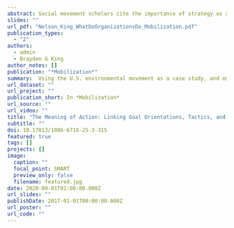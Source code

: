 ```yaml
---
abstract: Social movement scholars cite the importance of strategy as a critical component of collective action. But what is a movement strategy, and what role does it play in facilitating movement processes? We conceptualize strategy as both the reason for engaging in collective action as well as the tools used in the course of action. More than a rational means-ends calculation, strategy is inherently a meaning-making process, providing the movement and its participants a sense of purpose. Using the U.S. environmental movement as a case study, and employing a data-driven and inductive strategy that combines both computational and qualitative methods, we find that strategy emerges as organizations link their actions to their goal orientation: what level of society the organization views as the locus of change. We conclude by illustrating changes over time in attention to different movement strategies, highlighting strategic differences between organizations working together in the same social movement.
slides: ""
url_pdf: "Nelson_King_WhatDoOrganizationsDo_Mobilization.pdf"
publication_types:
  - "2"
authors:
  - admin
  - Brayden G King
author_notes: []
publication: "*Mobilization*"
summary:  Using the U.S. environmental movement as a case study, and employing a data-driven and inductive strategy that combines both computational and qualitative methods, we find that strategy emerges as organizations link their actions to their goal orientation: what level of society the organization views as the locus of change.
url_dataset: ""
url_project: ""
publication_short: In *Mobilization*
url_source: ""
url_video: ""
title: "The Meaning of Action: Linking Goal Orientations, Tactics, and Strategies in the Environmental Movement"
subtitle: ""
doi: 10.17813/1086-671X-25-3-315
featured: true
tags: []
projects: []
image:
  caption: ""
  focal_point: SMART
  preview_only: false
  filename: featured.jpg
date: 2020-09-01T01:00:00.000Z
url_slides: ""
publishDate: 2017-01-01T00:00:00.000Z
url_poster: ""
url_code: ""
---
```


